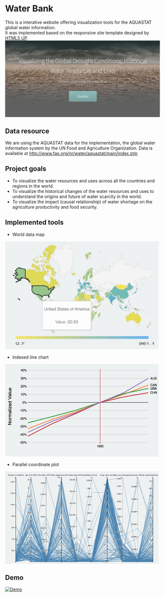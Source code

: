 # Water Bank
This is a interative website offering visualization tools for the AQUASTAT global water information. </br>
It was implemented based on the responsive site template designed by [HTML5 UP](https://html5up.net/prologue).
![alt text](images/background.jpg "Page 1")
## Data resource
We are using the AQUASTAT data for the implementation, the global water information system by the UN Food and Agriculture Organization. Data is available at http://www.fao.org/nr/water/aquastat/main/index.stm

## Project goals
* To visualize the water resources and uses across all the countries and regions in the world. 
* To visualize the historical changes of the water resources and uses to understand the origins and future of water scarcity in the world.
* To visualize the impact (causal relationship) of water shortage on the agriculture productivity and food security. 

## Implemented tools 
* World data map </br>

<img src="images/datamap.jpg" height="350" width="500" >

* Indexed line chart

<img src="images/indexed.jpg" height="300" width="500" >

* Parallel coordinate plot

<img src="images/para.jpg" height="300" width="500" >

## Demo
[![Demo](http://img.youtube.com/vi/FryAbozrXGo/0.jpg)](https://youtu.be/VhPRGqCxP7E)
